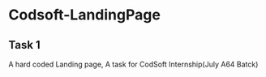 # Codsoft-LandingPage
## Task 1
A hard coded Landing page, A task for CodSoft Internship(July A64 Batck)
